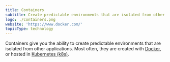 ```yaml
---
title: Containers
subtitle: Create predictable environments that are isolated from other applications.
logo: ./containers.png
website: 'https://www.docker.com/'
topicType: technology
---
```


Containers give you the ability to create predictable environments that are isolated from other applications. Most often, they are created with [Docker](https://www.docker.com/), or hosted in [Kubernetes (k8s)](https://kubernetes.io/). 
